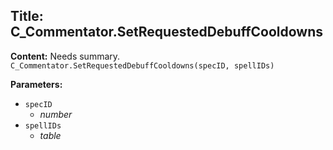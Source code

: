 ## Title: C_Commentator.SetRequestedDebuffCooldowns

**Content:**
Needs summary.
`C_Commentator.SetRequestedDebuffCooldowns(specID, spellIDs)`

**Parameters:**
- `specID`
  - *number*
- `spellIDs`
  - *table*

